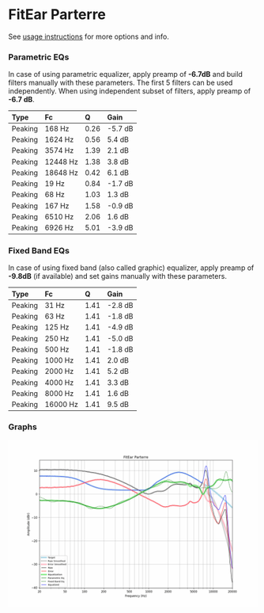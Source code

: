 # FitEar Parterre
See [usage instructions](https://github.com/jaakkopasanen/AutoEq#usage) for more options and info.

### Parametric EQs
In case of using parametric equalizer, apply preamp of **-6.7dB** and build filters manually
with these parameters. The first 5 filters can be used independently.
When using independent subset of filters, apply preamp of **-6.7 dB**.

| Type    | Fc       |    Q | Gain    |
|:--------|:---------|:-----|:--------|
| Peaking | 168 Hz   | 0.26 | -5.7 dB |
| Peaking | 1624 Hz  | 0.56 | 5.4 dB  |
| Peaking | 3574 Hz  | 1.39 | 2.1 dB  |
| Peaking | 12448 Hz | 1.38 | 3.8 dB  |
| Peaking | 18648 Hz | 0.42 | 6.1 dB  |
| Peaking | 19 Hz    | 0.84 | -1.7 dB |
| Peaking | 68 Hz    | 1.03 | 1.3 dB  |
| Peaking | 167 Hz   | 1.58 | -0.9 dB |
| Peaking | 6510 Hz  | 2.06 | 1.6 dB  |
| Peaking | 6926 Hz  | 5.01 | -3.9 dB |

### Fixed Band EQs
In case of using fixed band (also called graphic) equalizer, apply preamp of **-9.8dB**
(if available) and set gains manually with these parameters.

| Type    | Fc       |    Q | Gain    |
|:--------|:---------|:-----|:--------|
| Peaking | 31 Hz    | 1.41 | -2.8 dB |
| Peaking | 63 Hz    | 1.41 | -1.8 dB |
| Peaking | 125 Hz   | 1.41 | -4.9 dB |
| Peaking | 250 Hz   | 1.41 | -5.0 dB |
| Peaking | 500 Hz   | 1.41 | -1.8 dB |
| Peaking | 1000 Hz  | 1.41 | 2.0 dB  |
| Peaking | 2000 Hz  | 1.41 | 5.2 dB  |
| Peaking | 4000 Hz  | 1.41 | 3.3 dB  |
| Peaking | 8000 Hz  | 1.41 | 1.6 dB  |
| Peaking | 16000 Hz | 1.41 | 9.5 dB  |

### Graphs
![](./FitEar%20Parterre.png)